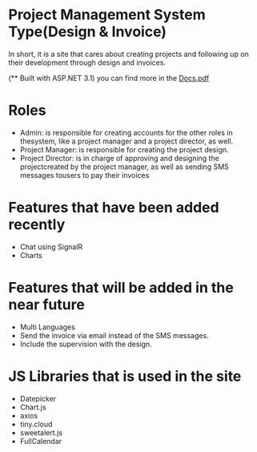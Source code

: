 # Project Management System Type(Design & Invoice)
In short, it is a site that cares about creating projects and following up on their development through design and invoices.

  (** Built with ASP.NET 3.1)
you can find more in the [Docs.pdf](https://github.com/Zaid-Mone/ProjectManagementAppLayer/files/10774929/Docs.pdf)

# Roles
* Admin: is responsible for creating accounts  for  the other roles in thesystem, like a project manager and a project director, as well.
* Project Manager: is responsible for creating the project design.
* Project  Director:  is  in  charge of   approving  and  designing  the  projectcreated by the project manager, as well as sending SMS messages tousers to pay their invoices

# Features that have been added recently
* Chat using SignalR
* Charts

# Features that will be added in the near future
* Multi Languages
* Send the invoice via email instead of the SMS messages.
* Include the supervision with the design.

# JS Libraries that is used in the site
* Datepicker
* Chart.js
* axios
* tiny.cloud
* sweetalert.js
* FullCalendar

